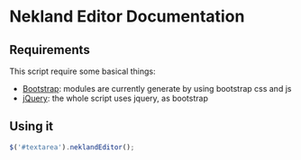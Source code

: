 Nekland Editor Documentation
============================

Requirements
------------

This script require some basical things:

* [Bootstrap](http://getbootstrap.com): modules are currently generate by using bootstrap css and js
* [jQuery](http://jquery.com): the whole script uses jquery, as bootstrap


Using it
--------

```javascript
$('#textarea').neklandEditor();
```
